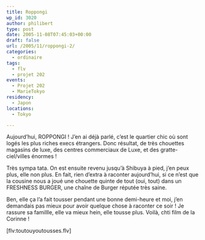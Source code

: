 ```yaml
---
title: Roppongi
wp_id: 3020
author: philibert
type: post
date: 2005-11-08T07:45:03+00:00
draft: false
url: /2005/11/roppongi-2/
categories:
  - ordinaire
tags:
  - flv
  - projet 202
events:
  - Projet 202
  - MarieTokyo
residency:
  - Japon
locations:
  - Tokyo

---
```

Aujourd&rsquo;hui, ROPPONGI ! J&rsquo;en ai déjà parlé, c&rsquo;est le quartier chic où sont logés les plus riches execs étrangers. Donc résultat, de très chouettes magasins de luxe, des centres commerciaux de Luxe, et des gratte-ciel/villes énormes ! 

Très sympa tata. On est ensuite revenu jusqu&rsquo;à Shibuya à pied, j&rsquo;en peux plus, elle non plus. En fait, rien d&rsquo;extra à raconter aujourd&rsquo;hui, si ce n&rsquo;est que la cousine nous a joué une chouette quinte de tout (oui, tout) dans un FRESHNESS BURGER, une chaîne de Burger réputée très saine. 

Ben, elle ça l&rsquo;a fait tousser pendant une bonne demi-heure et moi, j&rsquo;en demandais pas mieux pour avoir quelque chose à raconter ce soir ! Je rassure sa famillle, elle va mieux hein, elle tousse plus. Voilà, chti film de la Corinne !

[flv:toutouyoutousses.flv]